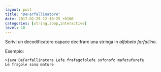 ```yaml
---
layout: post
title: "DeFarfallinatore"
date: 2017-02-25 12:10:29 +0100
categories: [string,loop,interactive]
level: 10
---
```



Scrivi un decodificatore capace decifrare una stringa in *alfabeto farfallino*. 

Esempio:

~~~text
>java DeFarfallinatore Lefe frafagofolefe sofonofo mafatufurefe
Le fragole sono mature
~~~
